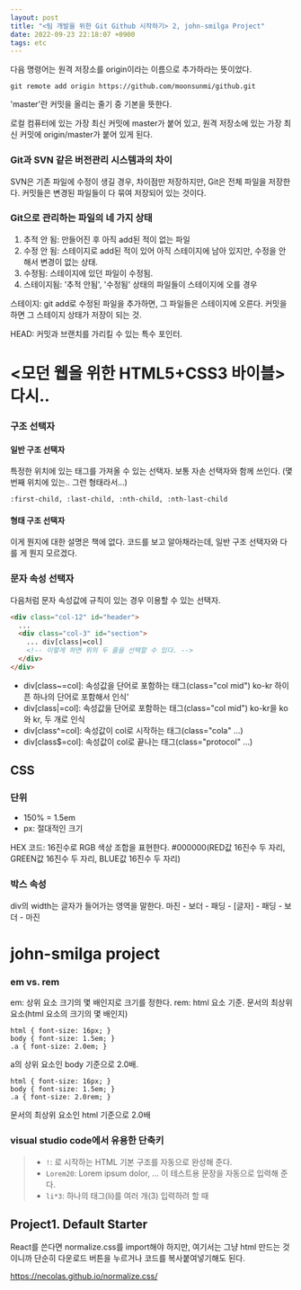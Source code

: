 ```yaml
---
layout: post
title: "<팀 개발을 위한 Git Github 시작하기> 2, john-smilga Project"
date: 2022-09-23 22:18:07 +0900
tags: etc
---
```


다음 명령어는 원격 저장소를 origin이라는 이름으로 추가하라는 뜻이었다.

`git remote add origin https://github.com/moonsunmi/github.git`

'master'란 커밋을 올리는 줄기 중 기본을 뜻한다.

로컬 컴퓨터에 있는 가장 최신 커밋에 master가 붙어 있고, 원격 저장소에 있는 가장 최신 커밋에 origin/master가 붙어 있게 된다.

### Git과 SVN 같은 버전관리 시스템과의 차이

SVN은 기존 파일에 수정이 생길 경우, 차이점만 저장하지만, Git은 전체 파일을 저장한다. 커밋들은 변경된 파일들이 다 묶여 저장되어 있는 것이다.

### Git으로 관리하는 파일의 네 가지 상태

1. 추적 안 됨: 만들어진 후 아직 add된 적이 없는 파일
2. 수정 안 됨: 스테이지로 add된 적이 있어 아직 스테이지에 남아 있지만, 수정을 안 해서 변경이 없는 상태.
3. 수정됨: 스테이지에 있던 파일이 수정됨.
4. 스테이지됨: '추적 안됨', '수정됨' 상태의 파일들이 스테이지에 오를 경우

스테이지: git add로 수정된 파일을 추가하면, 그 파일들은 스테이지에 오른다. 커밋을 하면 그 스테이지 상태가 저장이 되는 것.

HEAD: 커밋과 브랜치를 가리킬 수 있는 특수 포인터.

# <모던 웹을 위한 HTML5+CSS3 바이블> 다시..

### 구조 선택자

#### 일반 구조 선택자

특정한 위치에 있는 태그를 가져올 수 있는 선택자. 보통 자손 선택자와 함께 쓰인다. (몇 번째 위치에 있는.. 그런 형태라서...)

`:first-child, :last-child, :nth-child, :nth-last-child`

#### 형태 구조 선택자

이게 뭔지에 대한 설명은 책에 없다. 코드를 보고 알아채라는데, 일반 구조 선택자와 다를 게 뭔지 모르겠다.

### 문자 속성 선택자

다음처럼 문자 속성값에 규칙이 있는 경우 이용할 수 있는 선택자.

```html
<div class="col-12" id="header">
  ...
  <div class="col-3" id="section">
    ... div[class|=col]
    <!-- 이렇게 하면 위의 두 줄을 선택할 수 있다. -->
  </div>
</div>
```

- div[class~=col]: 속성값을 단어로 포함하는 태그(class="col mid") ko-kr 하이픈 하나의 단어로 포함해서 인식'
- div[class|=col]: 속성값을 단어로 포함하는 태그(class="col mid") ko-kr을 ko와 kr, 두 개로 인식
- div[class^=col]: 속성값이 col로 시작하는 태그(class="cola" ...)
- div[class$=col]: 속성값이 col로 끝나는 태그(class="protocol" ...)

## CSS

### 단위

- 150% = 1.5em
- px: 절대적인 크기

HEX 코드: 16진수로 RGB 색상 조합을 표현한다.
#000000(RED값 16진수 두 자리, GREEN값 16진수 두 자리, BLUE값 16진수 두 자리)

### 박스 속성

div의 width는 글자가 들어가는 영역을 말한다.
마진 - 보더 - 패딩 - [글자] - 패딩 - 보더 - 마진

# john-smilga project

### em vs. rem

em: 상위 요소 크기의 몇 배인지로 크기를 정한다.
rem: html 요소 기준. 문서의 최상위 요소(html 요소의 크기의 몇 배인지)

```
html { font-size: 16px; }
body { font-size: 1.5em; }
.a { font-size: 2.0em; }
```

a의 상위 요소인 body 기준으로 2.0배.

```
html { font-size: 16px; }
body { font-size: 1.5em; }
.a { font-size: 2.0rem; }
```

문서의 최상위 요소인 html 기준으로 2.0배

### visual studio code에서 유용한 단축키

> - `!`: <!DOCTYPE html>로 시작하는 HTML 기본 구조를 자동으로 완성해 준다.
> - `Lorem20`: Lorem ipsum dolor, ... 이 테스트용 문장을 자동으로 입력해 준다.
> - `li*3`: 하나의 태그(li)를 여러 개(3) 입력하려 할 때

## Project1. Default Starter

React를 쓴다면 normalize.css를 import해야 하지만, 여기서는 그냥 html 만드는 것이니까 단순히 다운로드 버튼을 누르거나 코드를 복사붙여넣기해도 된다.

https://necolas.github.io/normalize.css/
